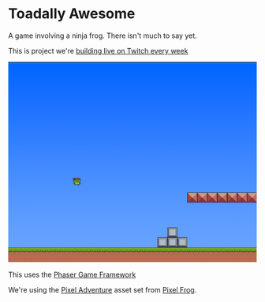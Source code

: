 # Toadally Awesome
A game involving a ninja frog. There isn't much to say yet. 

This is project we're [building live on Twitch every week](https://www.twitch.tv/pluralsight_live)

![Toadally Awesome Game Screen](https://github.com/JeremyMorgan/ToadallyAwesome/blob/main/projectfiles/screen.png)

This uses the [Phaser Game Framework](http://phaser.io/)

We're using the [Pixel Adventure](https://pixelfrog-assets.itch.io/pixel-adventure-1) asset set from [Pixel Frog](https://pixelfrog-assets.itch.io/). 

